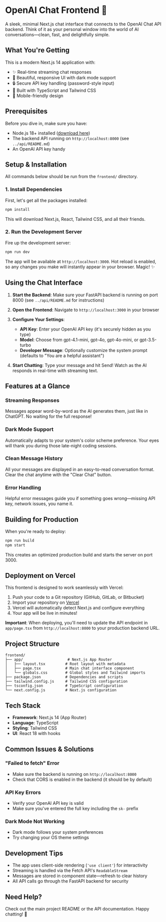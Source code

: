 # OpenAI Chat Frontend 🎨

A sleek, minimal Next.js chat interface that connects to the OpenAI Chat API backend. Think of it as your personal window into the world of AI conversations—clean, fast, and delightfully simple.

## What You're Getting

This is a modern Next.js 14 application with:
- ✨ Real-time streaming chat responses
- 🎨 Beautiful, responsive UI with dark mode support
- 🔒 Secure API key handling (password-style input)
- 🚀 Built with TypeScript and Tailwind CSS
- 📱 Mobile-friendly design

## Prerequisites

Before you dive in, make sure you have:
- Node.js 18+ installed ([download here](https://nodejs.org/))
- The backend API running on `http://localhost:8000` (see `../api/README.md`)
- An OpenAI API key handy

## Setup & Installation

All commands below should be run from the `frontend/` directory.

### 1. Install Dependencies

First, let's get all the packages installed:

```bash
npm install
```

This will download Next.js, React, Tailwind CSS, and all their friends.

### 2. Run the Development Server

Fire up the development server:

```bash
npm run dev
```

The app will be available at `http://localhost:3000`. Hot reload is enabled, so any changes you make will instantly appear in your browser. Magic! ✨

## Using the Chat Interface

1. **Start the Backend**: Make sure your FastAPI backend is running on port 8000 (see `../api/README.md` for instructions)

2. **Open the Frontend**: Navigate to `http://localhost:3000` in your browser

3. **Configure Your Settings**:
   - **API Key**: Enter your OpenAI API key (it's securely hidden as you type)
   - **Model**: Choose from gpt-4.1-mini, gpt-4o, gpt-4o-mini, or gpt-3.5-turbo
   - **Developer Message**: Optionally customize the system prompt (defaults to "You are a helpful assistant")

4. **Start Chatting**: Type your message and hit Send! Watch as the AI responds in real-time with streaming text.

## Features at a Glance

### Streaming Responses
Messages appear word-by-word as the AI generates them, just like in ChatGPT. No waiting for the full response!

### Dark Mode Support
Automatically adapts to your system's color scheme preference. Your eyes will thank you during those late-night coding sessions.

### Clean Message History
All your messages are displayed in an easy-to-read conversation format. Clear the chat anytime with the "Clear Chat" button.

### Error Handling
Helpful error messages guide you if something goes wrong—missing API key, network issues, you name it.

## Building for Production

When you're ready to deploy:

```bash
npm run build
npm start
```

This creates an optimized production build and starts the server on port 3000.

## Deployment on Vercel

This frontend is designed to work seamlessly with Vercel:

1. Push your code to a Git repository (GitHub, GitLab, or Bitbucket)
2. Import your repository on [Vercel](https://vercel.com)
3. Vercel will automatically detect Next.js and configure everything
4. Your app will be live in minutes!

**Important**: When deploying, you'll need to update the API endpoint in `app/page.tsx` from `http://localhost:8000` to your production backend URL.

## Project Structure

```
frontend/
├── app/                    # Next.js App Router
│   ├── layout.tsx         # Root layout with metadata
│   ├── page.tsx           # Main chat interface component
│   └── globals.css        # Global styles and Tailwind imports
├── package.json           # Dependencies and scripts
├── tailwind.config.js     # Tailwind CSS configuration
├── tsconfig.json          # TypeScript configuration
└── next.config.js         # Next.js configuration
```

## Tech Stack

- **Framework**: Next.js 14 (App Router)
- **Language**: TypeScript
- **Styling**: Tailwind CSS
- **UI**: React 18 with hooks

## Common Issues & Solutions

### "Failed to fetch" Error
- Make sure the backend is running on `http://localhost:8000`
- Check that CORS is enabled in the backend (it should be by default)

### API Key Errors
- Verify your OpenAI API key is valid
- Make sure you've entered the full key including the `sk-` prefix

### Dark Mode Not Working
- Dark mode follows your system preferences
- Try changing your OS theme settings

## Development Tips

- The app uses client-side rendering (`'use client'`) for interactivity
- Streaming is handled via the Fetch API's `ReadableStream`
- Messages are stored in component state—refresh to clear history
- All API calls go through the FastAPI backend for security

## Need Help?

Check out the main project README or the API documentation. Happy chatting! 🚀